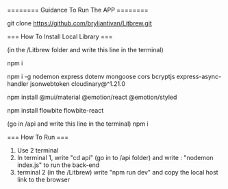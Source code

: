 ======== Guidance To Run The APP ========

git clone https://github.com/bryliantivan/Litbrew.git

=== How To Install Local Library ===

(in the /Litbrew folder and write this line in the terminal)

npm i

npm i -g nodemon express dotenv mongoose cors bcryptjs express-async-handler jsonwebtoken cloudinary@^1.21.0

npm install @mui/material @emotion/react @emotion/styled

npm install flowbite flowbite-react

(go in /api and write this line in the terminal)
npm i

=== How To Run ===
1. Use 2 terminal
2. In terminal 1, write "cd api" (go in to /api folder) and write : "nodemon index.js" to run the back-end
3. terminal 2 (in the /Litbrew) write "npm run dev" and copy the local host link to the browser
